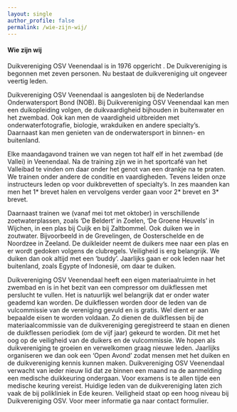 ```yaml
---
layout: single
author_profile: false
permalink: /wie-zijn-wij/
---
```

#### Wie zijn wij
Duikvereniging OSV Veenendaal is in 1976 opgericht . De Duikvereniging is begonnen met zeven personen. Nu bestaat de duikvereniging uit ongeveer veertig leden.

Duikvereniging OSV Veenendaal is aangesloten bij de Nederlandse Onderwatersport Bond (NOB). Bij Duikvereniging OSV Veenendaal kan men een duikopleiding volgen, de duikvaardigheid bijhouden in buitenwater en het zwembad. Ook kan men de vaardigheid uitbreiden met onderwaterfotografie, biologie, wrakduiken en andere specialty’s. Daarnaast kan men genieten van de onderwatersport in binnen- en buitenland.

Elke maandagavond trainen we van negen tot half elf in het zwembad (de Vallei) in Veenendaal. Na de training zijn we in het sportcafé van het Valleibad te vinden om daar onder het genot van een drankje na te praten. We trainen onder andere de conditie en vaardigheden. Tevens leiden onze instructeurs leden op voor duikbrevetten of specialty’s. In zes maanden kan men het 1* brevet halen en vervolgens verder gaan voor 2* brevet en 3* brevet.

Daarnaast trainen we (vanaf mei tot met oktober) in verschillende zoetwaterplassen, zoals ‘De Beldert’ in Zoelen, ‘De Groene Heuvels’ in Wijchen, in een plas bij Cuijk en bij Zaltbommel. Ook duiken we in zoutwater. Bijvoorbeeld in de Grevelingen, de Oosterschelde en de Noordzee in Zeeland. De duikleider neemt de duikers mee naar een plas en er wordt gedoken volgens de clubregels. Veiligheid is erg belangrijk. We duiken dan ook altijd met een ‘buddy’. Jaarlijks gaan er ook leden naar het buitenland, zoals Egypte of Indonesië, om daar te duiken.

Duikvereniging OSV Veenendaal heeft een eigen materiaalruimte in het zwembad en is in het bezit van een compressor om duikflessen met perslucht te vullen. Het is natuurlijk wel belangrijk dat er onder water geademd kan worden. De duikflessen worden door de leden van de vulcommissie van de vereniging gevuld en is gratis. Wel dient er aan bepaalde eisen te worden voldaan. Zo dienen de duikflessen bij de materiaalcommissie van de duikvereniging geregistreerd te staan en dienen de duikflessen periodiek (om de vijf jaar) gekeurd te worden. Dit met het oog op de veiligheid van de duikers en de vulcommissie. We hopen als duikvereniging te groeien en verwelkomen graag nieuwe leden. Jaarlijks organiseren we dan ook een ‘Open Avond’ zodat mensen met het duiken en de duikvereniging kennis kunnen maken. Duikvereniging OSV Veenendaal verwacht van ieder nieuw lid dat ze binnen een maand na de aanmelding een medische duikkeuring ondergaan. Voor examens is te allen tijde een medische keuring vereist. Huidige leden van de duikvereniging laten zich vaak de bij polikliniek in Ede keuren. Veiligheid staat op een hoog niveau bij  Duikvereniging OSV. Voor meer informatie ga naar contact formulier.